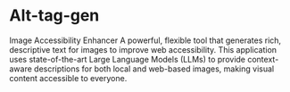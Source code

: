# Alt-tag-gen
Image Accessibility Enhancer A powerful, flexible tool that generates rich, descriptive text for images to improve web accessibility. This application uses state-of-the-art Large Language Models (LLMs) to provide context-aware descriptions for both local and web-based images, making visual content accessible to everyone.
